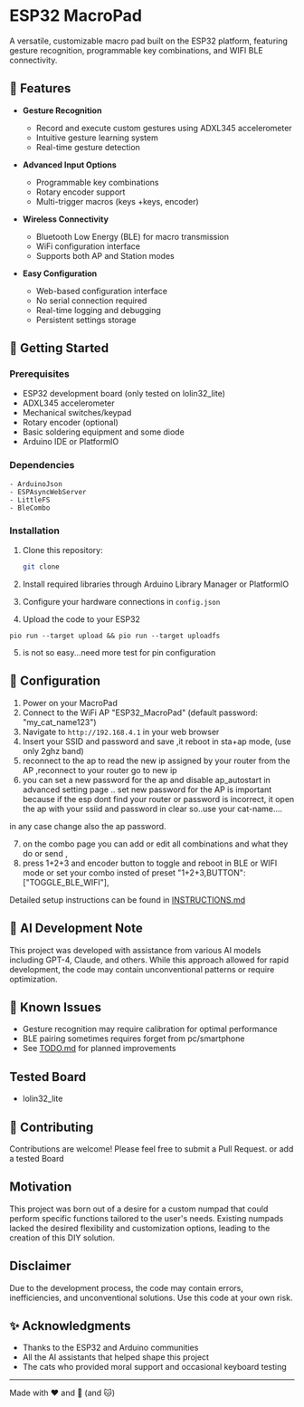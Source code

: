 # ESP32 MacroPad

A versatile, customizable macro pad built on the ESP32 platform, featuring gesture recognition, programmable key combinations, and WIFI BLE connectivity.

## 🌟 Features

- **Gesture Recognition**
  - Record and execute custom gestures using ADXL345 accelerometer
  - Intuitive gesture learning system
  - Real-time gesture detection

- **Advanced Input Options**
  - Programmable key combinations
  - Rotary encoder support
  - Multi-trigger macros (keys +keys, encoder)

- **Wireless Connectivity**
  - Bluetooth Low Energy (BLE) for macro transmission
  - WiFi configuration interface
  - Supports both AP and Station modes

- **Easy Configuration**
  - Web-based configuration interface
  - No serial connection required
  - Real-time logging and debugging
  - Persistent settings storage

## 🚀 Getting Started

### Prerequisites

- ESP32 development board (only tested on lolin32_lite)
- ADXL345 accelerometer
- Mechanical switches/keypad
- Rotary encoder (optional)
- Basic soldering equipment and some diode
- Arduino IDE or PlatformIO

### Dependencies

```
- ArduinoJson
- ESPAsyncWebServer
- LittleFS
- BleCombo
```

### Installation

1. Clone this repository:
   ```bash
   git clone 
   ```

2. Install required libraries through Arduino Library Manager or PlatformIO

3. Configure your hardware connections in `config.json`

4. Upload the code to your ESP32
```
pio run --target upload && pio run --target uploadfs
```
5. is not so easy...need more test for pin configuration

## 📝 Configuration

1. Power on your MacroPad
2. Connect to the WiFi AP "ESP32_MacroPad" (default password: "my_cat_name123")
3. Navigate to `http://192.168.4.1` in your web browser
4. Insert your SSID and password and save ,it reboot in sta+ap mode, (use only 2ghz band) 
5. reconnect to the ap to read the new ip assigned by your router from the AP ,reconnect to your router go to new ip
6. you can set a new password for the ap and disable ap_autostart in advanced setting page .. set new password for the AP is important because if the esp dont find your router or password is incorrect, it open the ap with your ssiid and password in clear so..use your cat-name....

in any case change also the ap password.

7. on the combo page you can add or edit all combinations and what they do or send ,
8. press 1+2+3 and encoder button to toggle and reboot in BLE or WIFI mode or set your combo insted of preset 
 "1+2+3,BUTTON": ["TOGGLE_BLE_WIFI"],



Detailed setup instructions can be found in [INSTRUCTIONS.md](INSTRUCTIONS.md)

## 🤖 AI Development Note

This project was developed with assistance from various AI models including GPT-4, Claude, and others. While this approach allowed for rapid development, the code may contain unconventional patterns or require optimization.

## 🐛 Known Issues

- Gesture recognition may require calibration for optimal performance
- BLE pairing sometimes requires forget from pc/smartphone
- See [TODO.md](TODO.md) for planned improvements

## Tested Board

* lolin32_lite



## 🤝 Contributing

Contributions are welcome! Please feel free to submit a Pull Request. or add a tested Board


## Motivation

This project was born out of a desire for a custom numpad that could perform specific functions tailored to the user's needs. Existing numpads lacked the desired flexibility and customization options, leading to the creation of this DIY solution.

## Disclaimer

Due to the development process, the code may contain errors, inefficiencies, and unconventional solutions. Use this code at your own risk.

## ✨ Acknowledgments

- Thanks to the ESP32 and Arduino communities
- All the AI assistants that helped shape this project
- The cats who provided moral support and occasional keyboard testing


---
Made with ❤️ and 🤖 (and 🐱)
